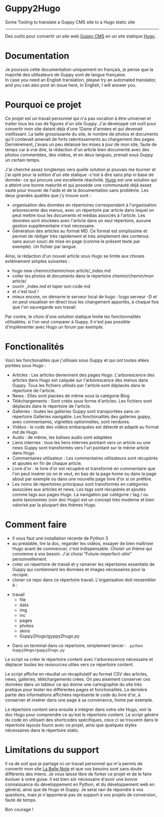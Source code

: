# Guppy2Hugo
Some Tooling to translate a Guppy CMS site to a Hugo static site
___
Des outils pour convertir un site web [Guppy CMS](https://www.freeguppy.org/) en un site statique [Hugo](https://gohugo.io/).

# Documentation
Je poursuis cette documentation uniquement en français, je pense que la majorité des utilisateurs de Guppy sont de langue française.  
In case you need an English translation, please try an automated translator, and you can also post an issue here, in English, I will answer you.

# Pourquoi ce projet
Ce projet est un travail personnel qui n'a pas vocation à être universel et traiter tous les cas de figures d'un site Guppy.
J'ai développé cet outil pour convertir mon site datant déjà d'une 12aine d'années et qui devenait vieillissant. La taille grossissante du site, le nombre de photos et documents qu'il contenait amenait de forts ralentissements au chargement des pages.
Dernièrement, j'avais un peu délaissé les mises à jour de mon site, faute de temps car à vrai dire, la rédaction d'un article bien documenté avec des photos commentées, des vidéos, et en deux langues, prenait sous Guppy un certain temps.


J'ai cherché assez longtemps vers quelle solution je pouvais me tourner et j'ai opté pour la soltion d'un site statique -c'est à dire sans php ni base de donnée- ce qui procure une excellente réactivité.
[Hugo](https://gohugo.io/) est une solution qui a atteint une bonne maturité et qui possède une communauté déjà assez vaste pour trouver de l'aide et de la documentation sans problème.
Les deux grandes qualités que j'y trouve sont :
- organisation des données en répertoires correspondant à l'organisation arborescente des menus, avec un répertoire par article dans lequel on peut mettre tous les documents et médias associés à l'article.
Les données sont stockées avec l'article dans un seul répertoire, aucune gestion supplémentaire n'est nécessaire.
- Génération des articles au format MD. Ce format est simplissime et permet de rédiger très rapidement et très simplement des contenus sans aucun souci de mise en page (comme le présent texte par exemple). Un fichier par langue.

Ainsi, la rédaction d'un nouvel article sous Hugo se limite aux choses extêmement simples suivantes :
- hugo new chemin/chemin/mon article/_index.md
- coller les photos et documents dans le répertoire chemin/chemin/mon article/
- ouvrir _index.md et taper son code md
- et c'est tout !
- mieux encore, on démarre le serveur local de hugo : hugo serveur -D
et on peut visualiser en direct tous les changement apportés, à chaque fois que l'on sauvegarde son travail.

Par contre, le choix d'une solution statique limite les fonctionnalités utilisables, si l'on veut comparer à Guppy. Il n'est pas possible d'implémenter avec Hugo un forum par exemple.
# Fonctionalités
Voici les fonctionalités que j'utilisais sous Guppy et qui ont toutes étées portées sous Hugo :
- Articles : Les articles deviennent des pages Hugo. L'arborescence des articles dans Hugo est calquée sur l'arborescence des menus dans Guppy.
Tous les fichiers utilisés par l'article sont déplacés dans le répertoire de l'article.
- News : Elles sont placées de même sous la catégorie Blog
- Téléchargements : Sont créés sous forme d'articles. Les fichiers sont déplacés dans le répertoire de l'article.
- Galleries : toutes les galleries Guppy sont transportées sans un répertoire Galleries navigable. Les fonctionalités des galleries guppy, avec commentaires, vignettes optionnelles, sont rendures.
- Vidéos : le code des vidéos embarquées est détecté et adapté au format md de Hugo.
- Audio : de même, les balises audio sont adaptées
- Liens internes : tous les liens internes pointant vers un article ou une news Guppy sont transformés vers l'url pointant sur le même article dans Hugo.
- Commentaires utilisateur : Les commentaires utilisateurs sont récupérés et ajoutés en fin de chaque article. 
- Livre d'or : le livre d'or est récupéré et transformé en commentaire que l'on peut insérer où on le veut, en bas de la page home ou dans la page about par exemple ou dans une nouvelle page livre d'or si on préfère.
- Les noms de répertoires principaux sont transformés en catégories associées aux articles et news. Les tags sont récupérés et ajoutés comme tags aux pages Hugo.
La navigation par catégorie / tag / ou autre taxonomies (voir doc Hugo) est un concept très moderne et bien valorisé par la pluspart des thèmes Hugo.

# Comment faire
- Il vous faut une installation récente de Python 3
- au préalable, lire la doc, regarder les vidéos, essayer de bien maîtriser Hugo avant de commencer, c'est indispensable. Choisir un thème qui convienne à vos besoin. J'ai choisi "Future-imperfect-slim" personnellement.
- créer un répertoire de travail et y ramener les répertoires essentiels de Guppy qui contiennent les données et images nécessaires pour la recopie.
- cloner ce repo dans ce répertoire travail. L'organisation doit ressembler à :
* travail
  * file
  * data
  * img
  * inc
  * pages
  * photos
  * skins
  * Guppy2Hugo/gyppy2hugo.py


- Dans un terminal dans ce répertoire, simplement lancer :
``` python Guppy2Hugo/guppy2hugo.py```

Le script va créer le répertoire content avec l'arborescence nécessaire et déplacer toutes les ressources utiles vers ce répertoire content.

Le script affiche en résultat un récapitulatif au format CSV des articles, news, galleries, téléchargements crées. On peu aisément conserver ces données dans un tableur ce qui donne une cartographie du site très pratique pour tester les différentes pages et fonctionalités.
La dernière partie des informations affichées représente le code du livre d'or, à conserver et insérer dans une page à sa convenance, home par exemple.

Le répertoire content sera ensuite à intégrer dans votre site Hugo, voir la doc Hugo pour comprendre ce qu'est le répertoire content.
Le script génère du code en utilisant des shortcodes spécifiques, ceux ci se trouvent dans le répertoire layouts fourni avec ce projet, ainsi que quelques styles nécessaires dans le répertoire static.

# Limitations du support
Il va de soit que je partage ici un travail personnel qui m'a permis de convertir mon site [La Belle Note](https://www.labellenote.fr) et que vos besoins sont sans doute différents des miens.
Je vous laisse libre de forker ce projet et de le faire évoluer à votre guise.
Il est bien sûr nécessaire d'avoir une bonne connaissance du développement en Python, et du développement web en général, ainsi que de Hugo et Guppy.
Je serai ravi de répondre à vos questions, mais je n'apporterai pas de support à vos projets de conversion, faute de temps.

Bon courage !






